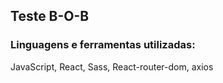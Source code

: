 ## Teste B-O-B 

### Linguagens e ferramentas utilizadas: 
JavaScript, React, Sass, React-router-dom, axios